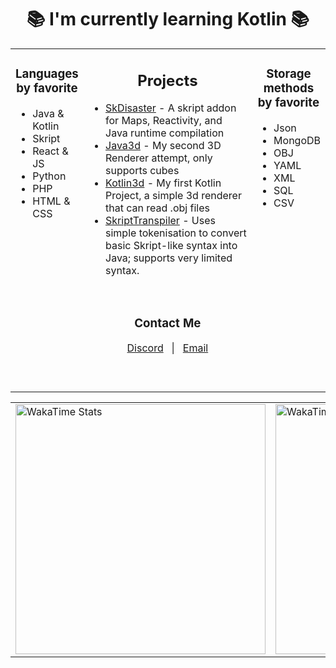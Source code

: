 <h1 align="center">📚 I'm currently learning Kotlin 📚</h1>

<table width="100%" align="center">
<tr>
	<td width="20%" valign="top">
		<h3 align="center">Languages by favorite</h3>
		<ul>
			<li>Java & Kotlin</li>
			<li>Skript</li>
			<li>React & JS</li>
			<li>Python</li>
			<li>PHP</li>
			<li>HTML & CSS</li>
		</ul>
		<!-- I could not found a better way to center in 3 colums -->
		&nbsp; &nbsp; &nbsp; &nbsp; &nbsp; &nbsp; &nbsp; &nbsp; &nbsp; &nbsp; &nbsp; &nbsp; &nbsp; &nbsp; &nbsp; &nbsp; &nbsp; &nbsp; &nbsp; &nbsp; &nbsp; &nbsp; &nbsp; &nbsp; &nbsp; &nbsp; &nbsp; &nbsp; &nbsp; &nbsp; &nbsp; &nbsp; &nbsp; &nbsp; &nbsp; &nbsp; &nbsp; &nbsp; &nbsp; &nbsp; 
	</td>
	<td width="60%" valign="top">
		<h2 align="center">Projects</h3>
		<ul>
			<li><a href="https://github.com/DjDisaster/SkDisaster">SkDisaster</a> - A skript addon for Maps, Reactivity, and Java runtime compilation</li>
			<li><a href="https://github.com/DjDisaster/Java3d">Java3d</a> - My second 3D Renderer attempt, only supports cubes</li>
			<li><a href="https://github.com/DjDisaster/Kotlin3d">Kotlin3d</a> - My first Kotlin Project, a simple 3d renderer that can read .obj files</li>
			<li><a href="https://github.com/DjDisaster/SkriptTranspiler">SkriptTranspiler</a> - Uses simple tokenisation to convert basic Skript-like syntax into Java; supports very limited syntax.</li>
		</ul>  ‎ ‎ ‎ ‎    
		<h3 align="center">Contact Me</h3>
		<p align="center">
			<a href="https://discord.gg/9kV7AuyFte">Discord</a> &nbsp; | &nbsp;
			<a href="mailto:github@kianmail.uk">Email</a>
		</p>
		<!-- I mean if it works it works... -->
		&nbsp; &nbsp; &nbsp; &nbsp; &nbsp; &nbsp; &nbsp; &nbsp; &nbsp; &nbsp; &nbsp; &nbsp; &nbsp; &nbsp; &nbsp; &nbsp; &nbsp; &nbsp; &nbsp; &nbsp; &nbsp; &nbsp; &nbsp; &nbsp; &nbsp; &nbsp; &nbsp; &nbsp; &nbsp; &nbsp; &nbsp; &nbsp; &nbsp; &nbsp; &nbsp; &nbsp; &nbsp; &nbsp; &nbsp; &nbsp; 
		</td>
	<td width="20%" valign="top">
		<h3 align="center">Storage methods by favorite</h3>
		<ul>
			<li>Json</li>
			<li>MongoDB</li>
			<li>OBJ</li>
			<li>YAML</li>
			<li>XML</li>
			<li>SQL</li>
			<li>CSV</li>
		</ul>
		<!-- Yeah... -->
		&nbsp; &nbsp; &nbsp; &nbsp; &nbsp; &nbsp; &nbsp; &nbsp; &nbsp; &nbsp; &nbsp; &nbsp; &nbsp; &nbsp; &nbsp; &nbsp; &nbsp; &nbsp; &nbsp; &nbsp; &nbsp; &nbsp; &nbsp; &nbsp; &nbsp; &nbsp; &nbsp; &nbsp; &nbsp; &nbsp; &nbsp; &nbsp; &nbsp; &nbsp; &nbsp; &nbsp; &nbsp; &nbsp; &nbsp; &nbsp; 
	</td>
</tr>
</table>

<table width="100%" align="center">
	<td width="50%" valign="top">
		<img src="https://wakatime.com/share/@djdisaster/0363995d-c7fe-40ba-b70a-6167386c89df.svg"  height="400" alt="WakaTime Stats">  
	</td>
	<td width="50%" valign="top">
		<img src="https://wakatime.com/share/@djdisaster/5cfbd1fa-8c87-40bd-b393-ecc6bfa0df34.svg" height="400" alt="WakaTime Stats">  
	</td>

</table>
